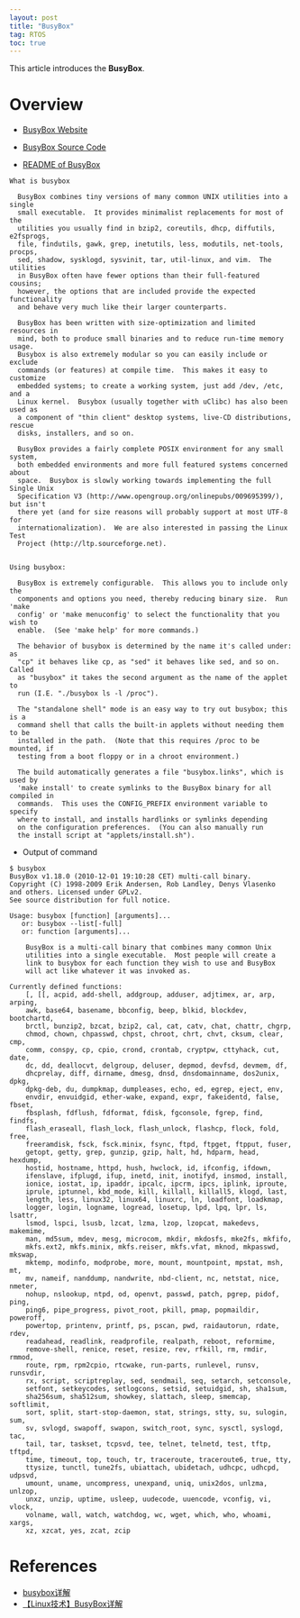 ```yaml
---
layout: post
title: "BusyBox"
tag: RTOS
toc: true
---
```


This article introduces the **BusyBox**.

<!--more-->

# Overview

* [BusyBox Website](https://www.busybox.net/)
* [BusyBox Source Code](https://git.busybox.net/busybox/)

* [README of BusyBox](https://git.busybox.net/busybox/tree/README)

```
What is busybox

  BusyBox combines tiny versions of many common UNIX utilities into a single
  small executable.  It provides minimalist replacements for most of the
  utilities you usually find in bzip2, coreutils, dhcp, diffutils, e2fsprogs,
  file, findutils, gawk, grep, inetutils, less, modutils, net-tools, procps,
  sed, shadow, sysklogd, sysvinit, tar, util-linux, and vim.  The utilities
  in BusyBox often have fewer options than their full-featured cousins;
  however, the options that are included provide the expected functionality
  and behave very much like their larger counterparts.

  BusyBox has been written with size-optimization and limited resources in
  mind, both to produce small binaries and to reduce run-time memory usage.
  Busybox is also extremely modular so you can easily include or exclude
  commands (or features) at compile time.  This makes it easy to customize
  embedded systems; to create a working system, just add /dev, /etc, and a
  Linux kernel.  Busybox (usually together with uClibc) has also been used as
  a component of "thin client" desktop systems, live-CD distributions, rescue
  disks, installers, and so on.

  BusyBox provides a fairly complete POSIX environment for any small system,
  both embedded environments and more full featured systems concerned about
  space.  Busybox is slowly working towards implementing the full Single Unix
  Specification V3 (http://www.opengroup.org/onlinepubs/009695399/), but isn't
  there yet (and for size reasons will probably support at most UTF-8 for
  internationalization).  We are also interested in passing the Linux Test
  Project (http://ltp.sourceforge.net).


Using busybox:

  BusyBox is extremely configurable.  This allows you to include only the
  components and options you need, thereby reducing binary size.  Run 'make
  config' or 'make menuconfig' to select the functionality that you wish to
  enable.  (See 'make help' for more commands.)

  The behavior of busybox is determined by the name it's called under: as
  "cp" it behaves like cp, as "sed" it behaves like sed, and so on.  Called
  as "busybox" it takes the second argument as the name of the applet to
  run (I.E. "./busybox ls -l /proc").

  The "standalone shell" mode is an easy way to try out busybox; this is a
  command shell that calls the built-in applets without needing them to be
  installed in the path.  (Note that this requires /proc to be mounted, if
  testing from a boot floppy or in a chroot environment.)

  The build automatically generates a file "busybox.links", which is used by
  'make install' to create symlinks to the BusyBox binary for all compiled in
  commands.  This uses the CONFIG_PREFIX environment variable to specify
  where to install, and installs hardlinks or symlinks depending
  on the configuration preferences.  (You can also manually run
  the install script at "applets/install.sh").
```

* Output of command

```
$ busybox
BusyBox v1.18.0 (2010-12-01 19:10:28 CET) multi-call binary.
Copyright (C) 1998-2009 Erik Andersen, Rob Landley, Denys Vlasenko
and others. Licensed under GPLv2.
See source distribution for full notice.

Usage: busybox [function] [arguments]...
   or: busybox --list[-full]
   or: function [arguments]...

	BusyBox is a multi-call binary that combines many common Unix
	utilities into a single executable.  Most people will create a
	link to busybox for each function they wish to use and BusyBox
	will act like whatever it was invoked as.

Currently defined functions:
	[, [[, acpid, add-shell, addgroup, adduser, adjtimex, ar, arp, arping,
	awk, base64, basename, bbconfig, beep, blkid, blockdev, bootchartd,
	brctl, bunzip2, bzcat, bzip2, cal, cat, catv, chat, chattr, chgrp,
	chmod, chown, chpasswd, chpst, chroot, chrt, chvt, cksum, clear, cmp,
	comm, conspy, cp, cpio, crond, crontab, cryptpw, cttyhack, cut, date,
	dc, dd, deallocvt, delgroup, deluser, depmod, devfsd, devmem, df,
	dhcprelay, diff, dirname, dmesg, dnsd, dnsdomainname, dos2unix, dpkg,
	dpkg-deb, du, dumpkmap, dumpleases, echo, ed, egrep, eject, env,
	envdir, envuidgid, ether-wake, expand, expr, fakeidentd, false, fbset,
	fbsplash, fdflush, fdformat, fdisk, fgconsole, fgrep, find, findfs,
	flash_eraseall, flash_lock, flash_unlock, flashcp, flock, fold, free,
	freeramdisk, fsck, fsck.minix, fsync, ftpd, ftpget, ftpput, fuser,
	getopt, getty, grep, gunzip, gzip, halt, hd, hdparm, head, hexdump,
	hostid, hostname, httpd, hush, hwclock, id, ifconfig, ifdown,
	ifenslave, ifplugd, ifup, inetd, init, inotifyd, insmod, install,
	ionice, iostat, ip, ipaddr, ipcalc, ipcrm, ipcs, iplink, iproute,
	iprule, iptunnel, kbd_mode, kill, killall, killall5, klogd, last,
	length, less, linux32, linux64, linuxrc, ln, loadfont, loadkmap,
	logger, login, logname, logread, losetup, lpd, lpq, lpr, ls, lsattr,
	lsmod, lspci, lsusb, lzcat, lzma, lzop, lzopcat, makedevs, makemime,
	man, md5sum, mdev, mesg, microcom, mkdir, mkdosfs, mke2fs, mkfifo,
	mkfs.ext2, mkfs.minix, mkfs.reiser, mkfs.vfat, mknod, mkpasswd, mkswap,
	mktemp, modinfo, modprobe, more, mount, mountpoint, mpstat, msh, mt,
	mv, nameif, nanddump, nandwrite, nbd-client, nc, netstat, nice, nmeter,
	nohup, nslookup, ntpd, od, openvt, passwd, patch, pgrep, pidof, ping,
	ping6, pipe_progress, pivot_root, pkill, pmap, popmaildir, poweroff,
	powertop, printenv, printf, ps, pscan, pwd, raidautorun, rdate, rdev,
	readahead, readlink, readprofile, realpath, reboot, reformime,
	remove-shell, renice, reset, resize, rev, rfkill, rm, rmdir, rmmod,
	route, rpm, rpm2cpio, rtcwake, run-parts, runlevel, runsv, runsvdir,
	rx, script, scriptreplay, sed, sendmail, seq, setarch, setconsole,
	setfont, setkeycodes, setlogcons, setsid, setuidgid, sh, sha1sum,
	sha256sum, sha512sum, showkey, slattach, sleep, smemcap, softlimit,
	sort, split, start-stop-daemon, stat, strings, stty, su, sulogin, sum,
	sv, svlogd, swapoff, swapon, switch_root, sync, sysctl, syslogd, tac,
	tail, tar, taskset, tcpsvd, tee, telnet, telnetd, test, tftp, tftpd,
	time, timeout, top, touch, tr, traceroute, traceroute6, true, tty,
	ttysize, tunctl, tune2fs, ubiattach, ubidetach, udhcpc, udhcpd, udpsvd,
	umount, uname, uncompress, unexpand, uniq, unix2dos, unlzma, unlzop,
	unxz, unzip, uptime, usleep, uudecode, uuencode, vconfig, vi, vlock,
	volname, wall, watch, watchdog, wc, wget, which, who, whoami, xargs,
	xz, xzcat, yes, zcat, zcip
```

# References

* [busybox详解](https://blog.csdn.net/guodongsoft/article/details/52534617)
* [【Linux技术】BusyBox详解](https://www.cnblogs.com/lcw/p/3159388.html#:~:text=BusyBox%20%E6%98%AF%E5%BE%88%E5%A4%9A%E6%A0%87%E5%87%86%20Linux%C2%AE%20%E5%B7%A5%E5%85%B7%E7%9A%84%E4%B8%80%E4%B8%AA%E5%8D%95%E4%B8%AA%E5%8F%AF%E6%89%A7%E8%A1%8C%E5%AE%9E%E7%8E%B0%E3%80%82%20BusyBox%20%E5%8C%85%E5%90%AB%E4%BA%86%E4%B8%80%E4%BA%9B%E7%AE%80%E5%8D%95%E7%9A%84%E5%B7%A5%E5%85%B7%EF%BC%8C%E4%BE%8B%E5%A6%82%20cat%20%E5%92%8C,echo%EF%BC%8C%E8%BF%98%E5%8C%85%E5%90%AB%E4%BA%86%E4%B8%80%E4%BA%9B%E6%9B%B4%E5%A4%A7%E3%80%81%E6%9B%B4%E5%A4%8D%E6%9D%82%E7%9A%84%E5%B7%A5%E5%85%B7%EF%BC%8C%E4%BE%8B%E5%A6%82%20grep%E3%80%81find%E3%80%81mount%20%E4%BB%A5%E5%8F%8A%20telnet%EF%BC%88%E4%B8%8D%E8%BF%87%E5%AE%83%E7%9A%84%E9%80%89%E9%A1%B9%E6%AF%94%E4%BC%A0%E7%BB%9F%E7%9A%84%E7%89%88%E6%9C%AC%E8%A6%81%E5%B0%91%EF%BC%89%EF%BC%9B%E6%9C%89%E4%BA%9B%E4%BA%BA%E5%B0%86%20BusyBox%20%E7%A7%B0%E4%B8%BA%20Linux%20%E5%B7%A5%E5%85%B7%E9%87%8C%E7%9A%84%E7%91%9E%E5%A3%AB%E5%86%9B%E5%88%80%E3%80%82)
